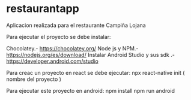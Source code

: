# restaurantapp

Aplicacion realizada para el restaurante Campiña Lojana

Para ejecutar el proyecto se debe instalar:

Chocolatey.- https://chocolatey.org/
Node js y NPM.- https://nodejs.org/es/download/
Instalar Android Studio y sus sdk .- https://developer.android.com/studio

Para creac un proyecto en react se debe ejecutar:
npx react-native init ( nombre del proyecto )

Para ejecutar este proyecto en android:
npm install
npm run android
